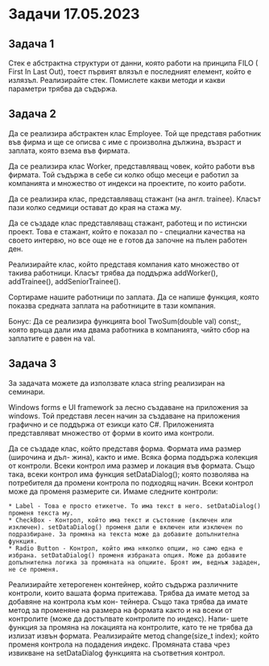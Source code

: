 # Задачи 17.05.2023

## Задача 1
Стек е абстрактна структури от данни, която работи на принципа FILO ( First In Last Out), тоест първият влязъл е последният елемент, който е излязъл. Реализирайте стек. Помислете какви методи и какви параметри трябва да съдържа.

## Задача 2
Да се реализира абстрактен клас Employee. Той ще представя работник във фирма и ще се описва с име с произволна дължина, възраст и заплата, която взема във фирмата.

Да се реализира клас Worker, представляващ човек, който работи във фирмата. Той съдържа в себе си колко общо месеци е работил за компанията и множество от индекси на проектите, по които работи.

Да се реализира клас, представляващ стажант (на англ. trainee). Класът пази колко седмици остават до края на стажа му.

Да се създаде клас представляващ стажант, работещ и по истински проект. Това е стажант, който е показал по - специални качества на своето интервю, но все още не е готов да започне на пълен работен ден.

Реализирайте клас, който представя компания като множество от такива работници. Класът трябва да поддържа addWorker(), addTrainee(), addSeniorTrainee().    

Сортираме нашите работници по заплата. Да се напише функция, която показва средната заплата на работниците в тази компания. 

Бонус: Да се реализира функцията bool TwoSum(double val) const;, която връща дали има двама работника в компанията, чийто сбор на заплатите е равен на val.

## Задача 3
За задачата можете да използвате класа string реализиран на семинари.

Windows forms е UI framework за лесно създаване на приложения за windows. Той представя лесен начин за създаване на приложения графично и се поддържа от езикци като C#. Приложенията представляват множество от форми в които има контроли.

Да се създаде клас, който представя форма. Формата има размер (широчина и дъл- жина), както и име. Всяка форма поддържа колекция от контроли. Всеки контрол има размер и локация във формата. Също така, всеки контрол има функция setDataDialog(); която позволява на потребителя да промени контрола по подходящ начин. Всеки контрол може да променя размерите си. Имаме следните контроли:

    * Label - Това е просто етикетче. То има текст в него. setDataDialog() променя текста му.
    * CheckBox - Контрол, който има текст и състояние (включен или изключен). setDataDialog() променя дали е включен или изключен по подразбиране. За промяна на текста може да добавите допълнителна функция.
    * Radio Button - Контрол, който има няколко опции, но само една е избрана. setDataDialog() променя избраната опция. Може да добавите допълнителна логика за промяната на опциите. Броят им, веднъж зададен, не се променя.

Реализирайте хетерогенен контейнер, който съдържа различните контроли, които вашата форма притежава. Трябва да имате метод за добавяне на контрола към кон- тейнера. Също така трябва да имате метод за променяне на размера на формата както и на всеки от контролите (може да достъпвате контролите по индекс). Напи- шете функция за промяна на локацията на контролите, като те не трябва да излизат извън формата. Реализирайте метод change(size_t index); който променя контрола на подадения индекс. Промяната става чрез извикване на setDataDialog функцията на съответния контрол.